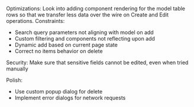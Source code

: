 Optimizations:
Look into adding component rendering for the model table rows so that we transfer less data over the wire on Create and Edit operations.
Constraints:
- Search query parameters not aligning with model on add
- Custom filtering and components not reflecting upon add
- Dynamic add based on current page state
- Correct no items behavior on delete

Security:
Make sure that sensitive fields cannot be edited, even when tried manually

Polish:
- Use custom popup dialog for delete
- Implement error dialogs for network requests
